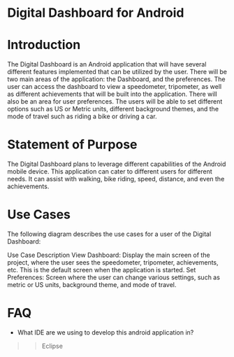 # Digital Dashboard for Android #

# Introduction #
The Digital Dashboard is an Android application that will have several different features implemented that can be utilized by the user. There will be two main areas of the application: the Dashboard, and the preferences. The user can access the dashboard to view a speedometer, tripometer, as well as different achievements that will be built into the application. There will also be an area for user preferences. The users will be able to set different options such as US or Metric units, different background themes, and the mode of travel such as riding a bike or driving a car.

# Statement of Purpose #
The Digital Dashboard plans to leverage different capabilities of the Android mobile device. This application can cater to different users for different needs. It can assist with walking, bike riding, speed, distance, and even the achievements.

# Use Cases #
The following diagram describes the use cases for a user of the Digital Dashboard:

Use Case Description
View Dashboard:  Display the main screen of the project, where the user sees the speedometer, tripometer, achievements, etc.  This is the default screen when the application is started.
Set Preferences:  Screen where the user can change various settings, such as metric or US units, background theme, and mode of travel.

# FAQ #
  * What IDE are we using to develop this android application in?
> > Eclipse
